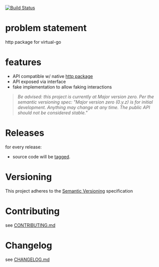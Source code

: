 [![Build Status](https://travis-ci.org/virtual-go/vhttp.svg?branch=master)](https://travis-ci.org/virtual-go/vhttp)

# problem statement

http package for virtual-go

# features

- API compatible w/ native [http package](https://golang.org/pkg/http/)
- API exposed via interface
- fake implementation to allow faking interactions

> *Be advised: this project is currently at Major version zero. Per the
> semantic versioning spec: "Major version zero (0.y.z) is for initial
> development. Anything may change at any time. The public API should
> not be considered stable."*

# Releases

for every release:

- source code will be [tagged](https://github.com/virtual-go/vhttp/tags).

# Versioning

This project adheres to the [Semantic Versioning](http://semver.org/)
specification

# Contributing

see [CONTRIBUTING.md](CONTRIBUTING.md)

# Changelog

see [CHANGELOG.md](CHANGELOG.md)
